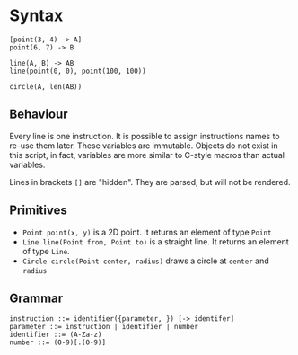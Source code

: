 # Syntax

```
[point(3, 4) -> A]
point(6, 7) -> B

line(A, B) -> AB
line(point(0, 0), point(100, 100))

circle(A, len(AB))
```

## Behaviour
Every line is one instruction. It is possible to assign instructions names to re-use them later.
These variables are immutable. Objects do not exist in this script, in fact, variables are more similar to C-style macros than actual variables.

Lines in brackets `[]` are "hidden". They are parsed, but will not be rendered.

## Primitives
* `Point point(x, y)` is a 2D point. It returns an element of type `Point`
* `Line line(Point from, Point to)` is a straight line. It returns an element of type `Line`.
* `Circle circle(Point center, radius)` draws a circle at `center` and `radius`

## Grammar
```
instruction ::= identifier({parameter, }) [-> identifer]
parameter ::= instruction | identifier | number
identifier ::= (A-Za-z)
number ::= (0-9)[.(0-9)]
```
